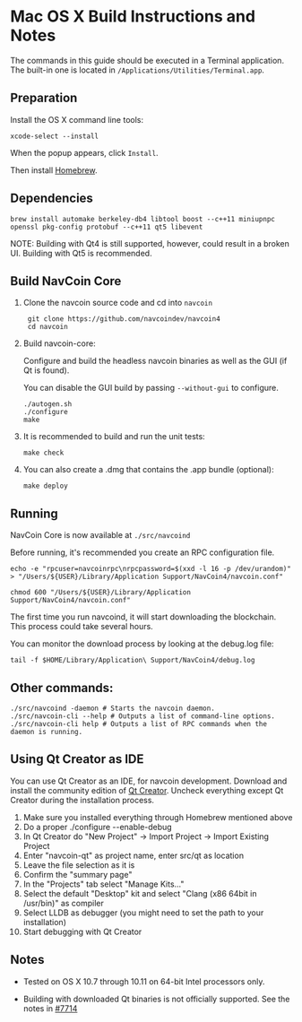 Mac OS X Build Instructions and Notes
====================================
The commands in this guide should be executed in a Terminal application.
The built-in one is located in `/Applications/Utilities/Terminal.app`.

Preparation
-----------
Install the OS X command line tools:

`xcode-select --install`

When the popup appears, click `Install`.

Then install [Homebrew](http://brew.sh).

Dependencies
----------------------

    brew install automake berkeley-db4 libtool boost --c++11 miniupnpc openssl pkg-config protobuf --c++11 qt5 libevent

NOTE: Building with Qt4 is still supported, however, could result in a broken UI. Building with Qt5 is recommended.

Build NavCoin Core
------------------------

1. Clone the navcoin source code and cd into `navcoin`

        git clone https://github.com/navcoindev/navcoin4
        cd navcoin

2.  Build navcoin-core:

    Configure and build the headless navcoin binaries as well as the GUI (if Qt is found).

    You can disable the GUI build by passing `--without-gui` to configure.

        ./autogen.sh
        ./configure
        make

3.  It is recommended to build and run the unit tests:

        make check

4.  You can also create a .dmg that contains the .app bundle (optional):

        make deploy

Running
-------

NavCoin Core is now available at `./src/navcoind`

Before running, it's recommended you create an RPC configuration file.

    echo -e "rpcuser=navcoinrpc\nrpcpassword=$(xxd -l 16 -p /dev/urandom)" > "/Users/${USER}/Library/Application Support/NavCoin4/navcoin.conf"

    chmod 600 "/Users/${USER}/Library/Application Support/NavCoin4/navcoin.conf"

The first time you run navcoind, it will start downloading the blockchain. This process could take several hours.

You can monitor the download process by looking at the debug.log file:

    tail -f $HOME/Library/Application\ Support/NavCoin4/debug.log

Other commands:
-------

    ./src/navcoind -daemon # Starts the navcoin daemon.
    ./src/navcoin-cli --help # Outputs a list of command-line options.
    ./src/navcoin-cli help # Outputs a list of RPC commands when the daemon is running.

Using Qt Creator as IDE
------------------------
You can use Qt Creator as an IDE, for navcoin development.
Download and install the community edition of [Qt Creator](https://www.qt.io/download/).
Uncheck everything except Qt Creator during the installation process.

1. Make sure you installed everything through Homebrew mentioned above
2. Do a proper ./configure --enable-debug
3. In Qt Creator do "New Project" -> Import Project -> Import Existing Project
4. Enter "navcoin-qt" as project name, enter src/qt as location
5. Leave the file selection as it is
6. Confirm the "summary page"
7. In the "Projects" tab select "Manage Kits..."
8. Select the default "Desktop" kit and select "Clang (x86 64bit in /usr/bin)" as compiler
9. Select LLDB as debugger (you might need to set the path to your installation)
10. Start debugging with Qt Creator

Notes
-----

* Tested on OS X 10.7 through 10.11 on 64-bit Intel processors only.

* Building with downloaded Qt binaries is not officially supported. See the notes in [#7714](https://github.com/navcoin/navcoin/issues/7714)
